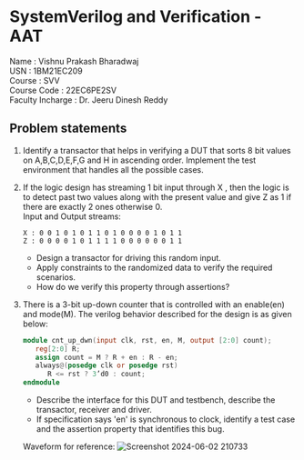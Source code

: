 # SystemVerilog and Verification - AAT
Name : Vishnu Prakash Bharadwaj <br>
USN : 1BM21EC209 <br>
Course : SVV <br>
Course Code : 22EC6PE2SV <br>
Faculty Incharge : Dr. Jeeru Dinesh Reddy <br>

## Problem statements
1. Identify a transactor that helps in verifying a DUT that sorts 8 bit values on A,B,C,D,E,F,G and H in ascending order. Implement the test environment that handles all the possible cases.
2. If the logic design has streaming 1 bit input through X , then the logic is to detect past two values along with the present value and give Z as 1 if there are exactly 2 ones otherwise 0. <br>
   Input and Output streams:

   ```
   X : 0 0 1 0 1 0 1 1 0 1 0 0 0 0 1 0 1 1
   Z : 0 0 0 0 1 0 1 1 1 1 0 0 0 0 0 0 1 1
   ```

   - Design a transactor for driving this random input.
   - Apply constraints to the randomized data to verify the required scenarios.
   - How do we verify this property through assertions?
4. There is a 3-bit up-down counter that is controlled with an enable(en) and mode(M). The verilog behavior described for the design is as given below:
   ```verilog
   module cnt_up_dwn(input clk, rst, en, M, output [2:0] count);
      reg[2:0] R;
      assign count = M ? R + en : R - en;
      always@(posedge clk or posedge rst)
         R <= rst ? 3’d0 : count;
   endmodule
   ```
   - Describe the interface for this DUT and testbench, describe the transactor, receiver and driver.
   - If specification says 'en' is synchronous to clock, identify a test case and the assertion property that identifies this bug.
   
   Waveform for reference:
   ![Screenshot 2024-06-02 210733](https://github.com/VishnuPrakashBharadwaj/1BM21EC209_SVV_AAT/assets/39427770/8601cae3-fa81-484c-84a4-7216b7d63536)
